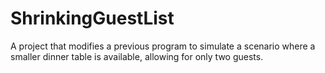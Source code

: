 # ShrinkingGuestList
A project that modifies a previous program to simulate a scenario where a smaller dinner table is available, allowing for only two guests. 
